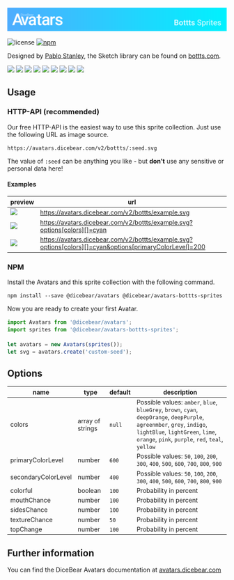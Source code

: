 ![DiceBear Avatars - Bottts Sprite Collection](https://raw.githubusercontent.com/DiceBear/avatars/master/packages/avatars-bottts-sprites/banner.svg?sanitize=true)

![license](https://img.shields.io/npm/l/@dicebear/avatars-bottts-sprites.svg?style=flat-square)
[![npm](https://img.shields.io/npm/v/@dicebear/avatars-bottts-sprites.svg?style=flat-square)](https://www.npmjs.com/package/@dicebear/avatars-bottts-sprites)

Designed by [Pablo Stanley](https://twitter.com/pablostanley), the Sketch library can be found on
[bottts.com](https://bottts.com/).

<p>
    <img src="https://avatars.dicebear.com/v2/bottts/1.svg" width="60" />
    <img src="https://avatars.dicebear.com/v2/bottts/2.svg" width="60" />
    <img src="https://avatars.dicebear.com/v2/bottts/3.svg" width="60" />
    <img src="https://avatars.dicebear.com/v2/bottts/4.svg" width="60" />
    <img src="https://avatars.dicebear.com/v2/bottts/5.svg" width="60" />
    <img src="https://avatars.dicebear.com/v2/bottts/6.svg" width="60" />
    <img src="https://avatars.dicebear.com/v2/bottts/7.svg" width="60" />
    <img src="https://avatars.dicebear.com/v2/bottts/8.svg" width="60" />
    <img src="https://avatars.dicebear.com/v2/bottts/9.svg" width="60" />
</p>

## Usage

### HTTP-API (recommended)

Our free HTTP-API is the easiest way to use this sprite collection. Just use the following URL as image source.

    https://avatars.dicebear.com/v2/bottts/:seed.svg

The value of `:seed` can be anything you like - but **don't** use any sensitive or personal data here!

#### Examples

| preview                                                                                                                           | url                                                                                                      |
| --------------------------------------------------------------------------------------------------------------------------------- | -------------------------------------------------------------------------------------------------------- |
| <img src="https://avatars.dicebear.com/v2/bottts/example.svg" width="60" />                                                       | https://avatars.dicebear.com/v2/bottts/example.svg                                                       |
| <img src="https://avatars.dicebear.com/v2/bottts/example.svg?options[colors][]=cyan" width="60" />                                | https://avatars.dicebear.com/v2/bottts/example.svg?options[colors][]=cyan                                |
| <img src="https://avatars.dicebear.com/v2/bottts/example.svg?options[colors][]=cyan&options[primaryColorLevel]=200" width="60" /> | https://avatars.dicebear.com/v2/bottts/example.svg?options[colors][]=cyan&options[primaryColorLevel]=200 |

### NPM

Install the Avatars and this sprite collection with the following command.

    npm install --save @dicebear/avatars @dicebear/avatars-bottts-sprites

Now you are ready to create your first Avatar.

```js
import Avatars from '@dicebear/avatars';
import sprites from '@dicebear/avatars-bottts-sprites';

let avatars = new Avatars(sprites());
let svg = avatars.create('custom-seed');
```

## Options

| name                | type             | default | description                                                                                                                                                                                                       |
| ------------------- | ---------------- | ------- | ----------------------------------------------------------------------------------------------------------------------------------------------------------------------------------------------------------------- |
| colors              | array of strings | `null`  | Possible values: `amber`, `blue`, `blueGrey`, `brown`, `cyan`, `deepOrange`, `deepPurple`, `agreenmber`, `grey`, `indigo`, `lightBlue`, `lightGreen`, `lime`, `orange`, `pink`, `purple`, `red`, `teal`, `yellow` |
| primaryColorLevel   | number           | `600`   | Possible values: `50`, `100`, `200`, `300`, `400`, `500`, `600`, `700`, `800`, `900`                                                                                                                              |
| secondaryColorLevel | number           | `400`   | Possible values: `50`, `100`, `200`, `300`, `400`, `500`, `600`, `700`, `800`, `900`                                                                                                                              |
| colorful            | boolean          | `100`   | Probability in percent                                                                                                                                                                                            |
| mouthChance         | number           | `100`   | Probability in percent                                                                                                                                                                                            |
| sidesChance         | number           | `100`   | Probability in percent                                                                                                                                                                                            |
| textureChance       | number           | `50`    | Probability in percent                                                                                                                                                                                            |
| topChange           | number           | `100`   | Probability in percent                                                                                                                                                                                            |

## Further information

You can find the DiceBear Avatars documentation at [avatars.dicebear.com](https://avatars.dicebear.com)
